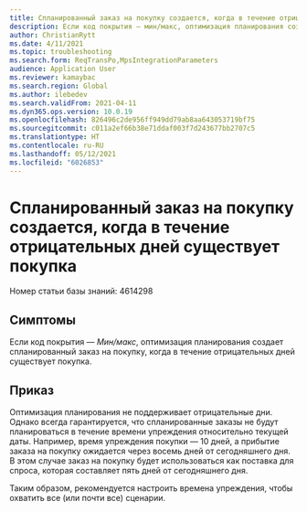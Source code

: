 ```yaml
---
title: Спланированный заказ на покупку создается, когда в течение отрицательных дней существует покупка
description: Если код покрытия — мин/макс, оптимизация планирования создает спланированный заказ на покупку, когда в течение отрицательных дней существует покупка.
author: ChristianRytt
ms.date: 4/11/2021
ms.topic: troubleshooting
ms.search.form: ReqTransPo,MpsIntegrationParameters
audience: Application User
ms.reviewer: kamaybac
ms.search.region: Global
ms.author: ilebedev
ms.search.validFrom: 2021-04-11
ms.dyn365.ops.version: 10.0.19
ms.openlocfilehash: 826496c2de956ff949dd79ab8aa643053719bf75
ms.sourcegitcommit: c011a2ef66b38e71ddaf003f7d243677bb2707c5
ms.translationtype: HT
ms.contentlocale: ru-RU
ms.lasthandoff: 05/12/2021
ms.locfileid: "6026853"
---
```

# <a name="planned-purchase-order-is-created-when-a-purchase-exists-within-negative-days"></a>Спланированный заказ на покупку создается, когда в течение отрицательных дней существует покупка

Номер статьи базы знаний: 4614298

## <a name="symptoms"></a>Симптомы

Если код покрытия — *Мин/макс*, оптимизация планирования создает спланированный заказ на покупку, когда в течение отрицательных дней существует покупка.

## <a name="resolution"></a>Приказ

Оптимизация планирования не поддерживает отрицательные дни. Однако всегда гарантируется, что спланированные заказы не будут планироваться в течение времени упреждения относительно текущей даты. Например, время упреждения покупки — 10 дней, а прибытие заказа на покупку ожидается через восемь дней от сегодняшнего дня. В этом случае заказ на покупку будет использоваться как поставка для спроса, которая составляет пять дней от сегодняшнего дня.

Таким образом, рекомендуется настроить времена упреждения, чтобы охватить все (или почти все) сценарии.
